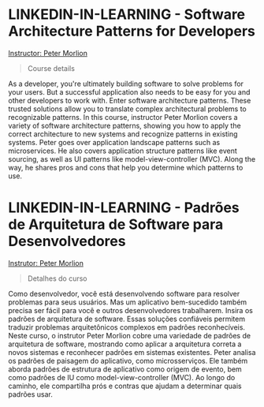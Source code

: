 # LINKEDIN-IN-LEARNING - Software Architecture Patterns for Developers 
[Instructor: Peter Morlion](https://www.linkedin.com/learning/instructors/peter-morlion)

> Course details

As a developer, you're ultimately building software to solve problems for your users. But a successful application also needs to be easy for you and other  developers to work with. Enter software architecture patterns. These trusted solutions allow you to translate complex architectural problems to recognizable     patterns. In this course, instructor Peter Morlion covers a variety of software architecture patterns, showing you how to apply the correct architecture to new     systems and recognize patterns in existing systems. Peter goes over application landscape patterns such as microservices. He also covers application structure  patterns like event sourcing, as well as UI patterns like model-view-controller (MVC). Along the way, he shares pros and cons that help you determine which  patterns to use.

# LINKEDIN-IN-LEARNING - Padrões de Arquitetura de Software para Desenvolvedores
[Instrutor: Peter Morlion](https://www.linkedin.com/learning/instructors/peter-morlion)
> Detalhes do curso

Como desenvolvedor, você está desenvolvendo software para resolver  problemas para seus usuários. Mas um aplicativo bem-sucedido também  precisa ser fácil para você e outros desenvolvedores trabalharem. Insira     os padrões de arquitetura de software. Essas soluções confiáveis    permitem traduzir problemas arquitetônicos complexos em padrões    reconhecíveis. Neste curso, o instrutor Peter Morlion cobre uma    variedade de padrões de arquitetura de software, mostrando como aplicar    a arquitetura correta a novos sistemas e reconhecer padrões em sistemas    existentes. Peter analisa os padrões de paisagem do aplicativo, como   microsserviços. Ele também aborda padrões de estrutura de aplicativo  como origem de evento, bem como padrões de IU como model-view-controller     (MVC). Ao longo do caminho, ele compartilha prós e contras que ajudam a     determinar quais padrões usar.
